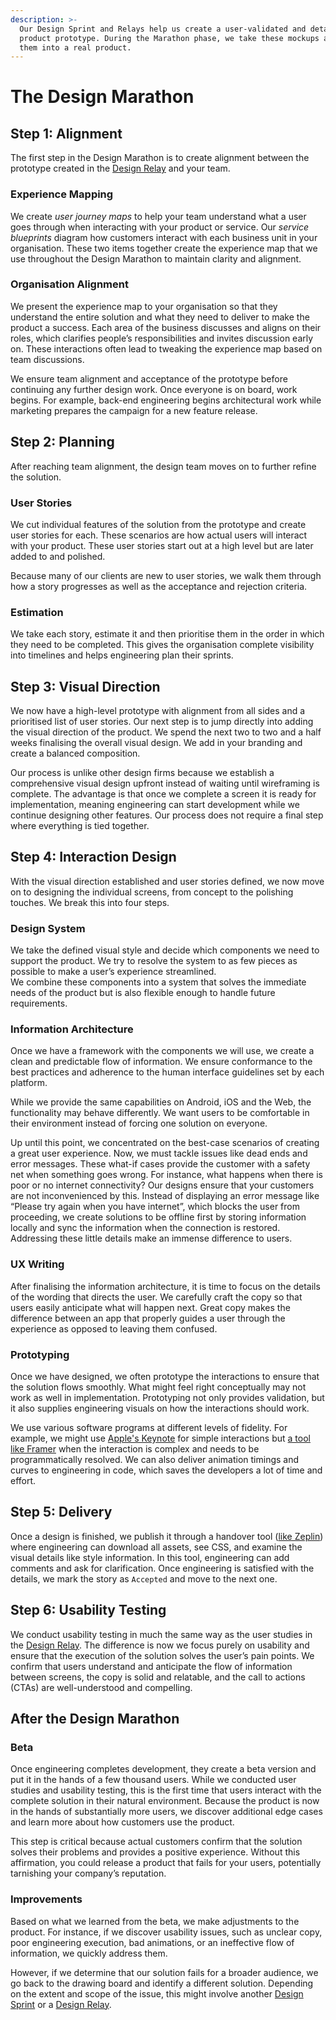 ```yaml
---
description: >-
  Our Design Sprint and Relays help us create a user-validated and detailed
  product prototype. During the Marathon phase, we take these mockups and turn
  them into a real product.
---
```


# The Design Marathon

## Step 1: Alignment

The first step in the Design Marathon is to create alignment between the prototype created in the [Design Relay](relay.md) and your team.

### Experience Mapping

We create _user journey maps_ to help your team understand what a user goes through when interacting with your product or service. Our _service blueprints_ diagram how customers interact with each business unit in your organisation. These two items together create the experience map that we use throughout the Design Marathon to maintain clarity and alignment.

### Organisation Alignment

We present the experience map to your organisation so that they understand the entire solution and what they need to deliver to make the product a success. Each area of the business discusses and aligns on their roles, which clarifies people’s responsibilities and invites discussion early on. These interactions often lead to tweaking the experience map based on team discussions.

We ensure team alignment and acceptance of the prototype before continuing any further design work. Once everyone is on board, work begins. For example, back-end engineering begins architectural work while marketing prepares the campaign for a new feature release.

## Step 2: Planning

After reaching team alignment, the design team moves on to further refine the solution.

### User Stories

We cut individual features of the solution from the prototype and create user stories for each. These scenarios are how actual users will interact with your product. These user stories start out at a high level but are later added to and polished.

Because many of our clients are new to user stories, we walk them through how a story progresses as well as the acceptance and rejection criteria.

### Estimation

We take each story, estimate it and then prioritise them in the order in which they need to be completed. This gives the organisation complete visibility into timelines and helps engineering plan their sprints.

## Step 3: Visual Direction

We now have a high-level prototype with alignment from all sides and a prioritised list of user stories. Our next step is to jump directly into adding the visual direction of the product. We spend the next two to two and a half weeks finalising the overall visual design. We add in your branding and create a balanced composition.

Our process is unlike other design firms because we establish a comprehensive visual design upfront instead of waiting until wireframing is complete. The advantage is that once we complete a screen it is ready for implementation, meaning engineering can start development while we continue designing other features. Our process does not require a final step where everything is tied together.

## Step 4: Interaction Design

With the visual direction established and user stories defined, we now move on to designing the individual screens, from concept to the polishing touches. We break this into four steps.

### Design System

We take the defined visual style and decide which components we need to support the product. We try to resolve the system to as few pieces as possible to make a user’s experience streamlined.  
 We combine these components into a system that solves the immediate needs of the product but is also flexible enough to handle future requirements.

### Information Architecture

Once we have a framework with the components we will use, we create a clean and predictable flow of information. We ensure conformance to the best practices and adherence to the human interface guidelines set by each platform.

While we provide the same capabilities on Android, iOS and the Web, the functionality may behave differently. We want users to be comfortable in their environment instead of forcing one solution on everyone.

Up until this point, we concentrated on the best-case scenarios of creating a great user experience. Now, we must tackle issues like dead ends and error messages. These what-if cases provide the customer with a safety net when something goes wrong. For instance, what happens when there is poor or no internet connectivity? Our designs ensure that your customers are not inconvenienced by this. Instead of displaying an error message like “Please try again when you have internet”, which blocks the user from proceeding, we create solutions to be offline first by storing information locally and sync the information when the connection is restored. Addressing these little details make an immense difference to users.

### UX Writing

After finalising the information architecture, it is time to focus on the details of the wording that directs the user. We carefully craft the copy so that users easily anticipate what will happen next. Great copy makes the difference between an app that properly guides a user through the experience as opposed to leaving them confused.

### Prototyping

Once we have designed, we often prototype the interactions to ensure that the solution flows smoothly. What might feel right conceptually may not work as well in implementation. Prototyping not only provides validation, but it also supplies engineering visuals on how the interactions should work.

We use various software programs at different levels of fidelity. For example, we might use [Apple's Keynote](https://www.apple.com/in/keynote/) for simple interactions but [a tool like Framer](https://www.framer.com/) when the interaction is complex and needs to be programmatically resolved. We can also deliver animation timings and curves to engineering in code, which saves the developers a lot of time and effort.

## Step 5: Delivery

Once a design is finished, we publish it through a handover tool \([like Zeplin](https://zeplin.io/)\) where engineering can download all assets, see CSS, and examine the visual details like style information. In this tool, engineering can add comments and ask for clarification. Once engineering is satisfied with the details, we mark the story as `Accepted` and move to the next one.

## Step 6: Usability Testing

We conduct usability testing in much the same way as the user studies in the [Design Relay](relay.md). The difference is now we focus purely on usability and ensure that the execution of the solution solves the user’s pain points. We confirm that users understand and anticipate the flow of information between screens, the copy is solid and relatable, and the call to actions \(CTAs\) are well-understood and compelling.

## After the Design Marathon

### Beta

Once engineering completes development, they create a beta version and put it in the hands of a few thousand users. While we conducted user studies and usability testing, this is the first time that users interact with the complete solution in their natural environment. Because the product is now in the hands of substantially more users, we discover additional edge cases and learn more about how customers use the product.

This step is critical because actual customers confirm that the solution solves their problems and provides a positive experience. Without this affirmation, you could release a product that fails for your users, potentially tarnishing your company’s reputation.

### Improvements

Based on what we learned from the beta, we make adjustments to the product. For instance, if we discover usability issues, such as unclear copy, poor engineering execution, bad animations, or an ineffective flow of information, we quickly address them.

However, if we determine that our solution fails for a broader audience, we go back to the drawing board and identify a different solution. Depending on the extent and scope of the issue, this might involve another [Design Sprint](the-design-sprint.md) or a [Design Relay](relay.md).







